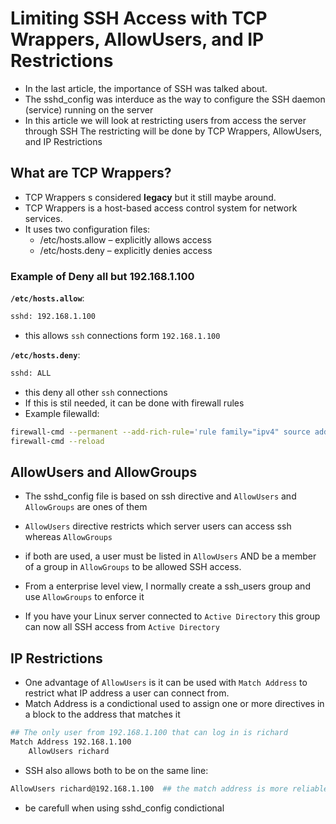 # Limiting SSH Access with TCP Wrappers, AllowUsers, and IP Restrictions
- In the last article, the importance of SSH was talked about.
- The sshd_config was interduce as the way to configure the SSH daemon (service) running on the server
- In this article we will look at restricting users from access the server through SSH
The restricting will be done by TCP Wrappers, AllowUsers, and IP Restrictions

## What are TCP Wrappers?
- TCP Wrappers s considered **legacy** but it still maybe around.
- TCP Wrappers is a host-based access control system for network services. 
- It uses two configuration files:
    - /etc/hosts.allow – explicitly allows access
    - /etc/hosts.deny – explicitly denies access

### Example of Deny all but 192.168.1.100
**`/etc/hosts.allow`**:
```bash
sshd: 192.168.1.100
```
- this allows `ssh` connections form `192.168.1.100`

**`/etc/hosts.deny`**:
```bash
sshd: ALL
```
- this deny all other `ssh` connections
- If this is stil needed, it can be done with firewall rules
- Example filewalld:
```bash 
firewall-cmd --permanent --add-rich-rule='rule family="ipv4" source address="192.168.1.100" service name="ssh" accept'
firewall-cmd --reload

```
## AllowUsers and AllowGroups
- The sshd_config file is based on ssh directive and `AllowUsers` and `AllowGroups` are ones of them
- `AllowUsers` directive restricts which server users can access ssh whereas `AllowGroups`
- if both are used, a user must be listed in `AllowUsers` AND be a member of a group in `AllowGroups` to be allowed SSH access.

- From a enterprise level view, I normally create a ssh_users group and use `AllowGroups` to enforce it
- If you have your Linux server  connected to `Active Directory` this group can now all SSH access from `Active Directory` 

## IP Restrictions

- One advantage of `AllowUsers` is it can be used with `Match Address` to restrict what IP address a user can connect from.
- Match Address is a condictional used to assign one or more directives in a block to the address that matches it

```bash
## The only user from 192.168.1.100 that can log in is richard
Match Address 192.168.1.100 
    AllowUsers richard
```
- SSH also allows both to be on the same line:
```bash
AllowUsers richard@192.168.1.100  ## the match address is more reliable
```
- be carefull when using sshd_config condictional
